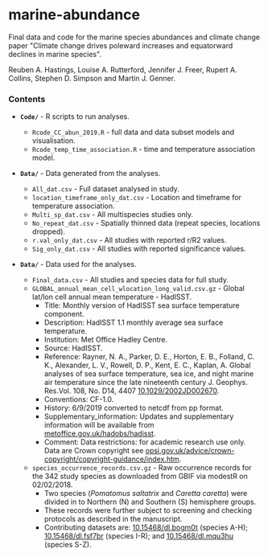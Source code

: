 # marine-abundance
 
Final data and code for the marine species abundances and climate change paper "Climate change drives poleward increases and equatorward declines in marine species".

Reuben A. Hastings, Louise A. Rutterford, Jennifer J. Freer, Rupert A. Collins, Stephen D. Simpson and Martin J. Genner.


### Contents

* **`Code/`** - R scripts to run analyses.
    - `Rcode_CC_abun_2019.R` - full data and data subset models and visualisation.
    - `Rcode_temp_time_association.R` - time and temperature association model.


* **`Data/`** - Data generated from the analyses.
    - `All_dat.csv` - Full dataset analysed in study.
    - `location_timeframe_only_dat.csv` - Location and timeframe for temperature association.
    - `Multi_sp_dat.csv` - All multispecies studies only.
    - `No_repeat_dat.csv` - Spatially thinned data (repeat species, locations dropped).
    - `r.val_only_dat.csv` - All studies with reported r/R2 values.
    - `Sig_only_dat.csv` - All studies with reported significance values.
    
    
* **`Data/`** - Data used for the analyses.
    - `Final_data.csv` - All studies and species data for full study.
    - `GLOBAL_annual_mean_cell_wlocation_long_valid.csv.gz` - Global lat/lon cell annual mean temperature - HadISST.
        - Title: Monthly version of HadISST sea surface temperature component.
        - Description: HadISST 1.1 monthly average sea surface temperature.
        - Institution: Met Office Hadley Centre.
        - Source: HadISST.
        - Reference: Rayner, N. A., Parker, D. E., Horton, E. B., Folland, C. K., Alexander, L. V., Rowell, D. P., Kent, E. C., Kaplan, A.  Global analyses of sea surface temperature, sea ice, and night marine air temperature since the late nineteenth century J. Geophys. Res.Vol. 108, No. D14, 4407 [10.1029/2002JD002670](http://dx.doi.org/10.1029/2002JD002670).
        - Conventions: CF-1.0.
        - History: 6/9/2019 converted to netcdf from pp format.
        - Supplementary_information: Updates and supplementary information will be available from [metoffice.gov.uk/hadobs/hadisst](http://www.metoffice.gov.uk/hadobs/hadisst).
        - Comment: Data restrictions: for academic research use only. Data are Crown copyright see [opsi.gov.uk/advice/crown-copyright/copyright-guidance/index.htm](http://www.opsi.gov.uk/advice/crown-copyright/copyright-guidance/index.htm).
    - `species_occurrence_records.csv.gz` - Raw occurrence records for the 342 study species as downloaded from GBIF via modestR on 02/02/2018.
        -  Two species (_Pomatomus saltatrix_ and _Caretta caretta_) were divided in to Northern (N) and Southern (S) hemisphere groups.
        -  These records were further subject to screening and checking protocols as described in the manuscript.
        -  Contributing datasets are: [10.15468/dl.bogm0t](https://doi.org/10.15468/dl.bogm0t) (species A-H); [10.15468/dl.fsf7br](https://doi.org/10.15468/dl.fsf7br) (species I-R); and [10.15468/dl.mqu3hu](https://doi.org/10.15468/dl.mqu3hu) (species S-Z).